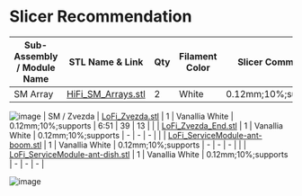 # Slicer Recommendation 

|  **Sub-Assembly / Module Name** | **STL Name & Link** | **Qty** | **Filament Color** | **Slicer Comments** | **Approx Print Time [h:mm]** | **Approx Filament Used [g]** | **Approx Filament Used [m]** |
| ---- | --- | --- | --- | --- | --- | --- | --- |
| SM Array | [HiFi_SM_Arrays.stl]() | 2 | White | 0.12mm;10%;supports | 0.179166666666667 | 22 | 2.82 |
![image](https://user-images.githubusercontent.com/58833710/223577905-dc9fb4af-f9e2-4784-ad6e-20c0ad4aaaf9.png)
| SM / Zvezda | [LoFi_Zvezda.stl](https://github.com/ISS-Mimic/Mimic/blob/main/3D_Printing/SM_Zvezda/LoFi_Zvezda.stl) | 1 | Vanallia White | 0.12mm;10%;supports | 6:51 | 39 | 13 |
|  | [LoFi_Zvezda_End.stl](https://github.com/ISS-Mimic/Mimic/blob/main/3D_Printing/SM_Zvezda/LoFi_Zvezda_End.stl) | 1 | Vanallia White | 0.12mm;10%;supports | - | - | - |
|  | [LoFi_ServiceModule-ant-boom.stl](https://github.com/ISS-Mimic/Mimic/blob/main/3D_Printing/SM_Zvezda/LoFi_ServiceModule-ant-boom.stl) | 1 | Vanallia White | 0.12mm;10%;supports | - | - | - |
|  | [LoFi_ServiceModule-ant-dish.stl](https://github.com/ISS-Mimic/Mimic/blob/main/3D_Printing/SM_Zvezda/LoFi_ServiceModule-ant-dish.stl) | 1 | Vanallia White | 0.12mm;10%;supports | - | - | - |

![image](https://user-images.githubusercontent.com/58833710/197422899-01fe3542-6da8-4383-9b42-633be19c49ac.png)
